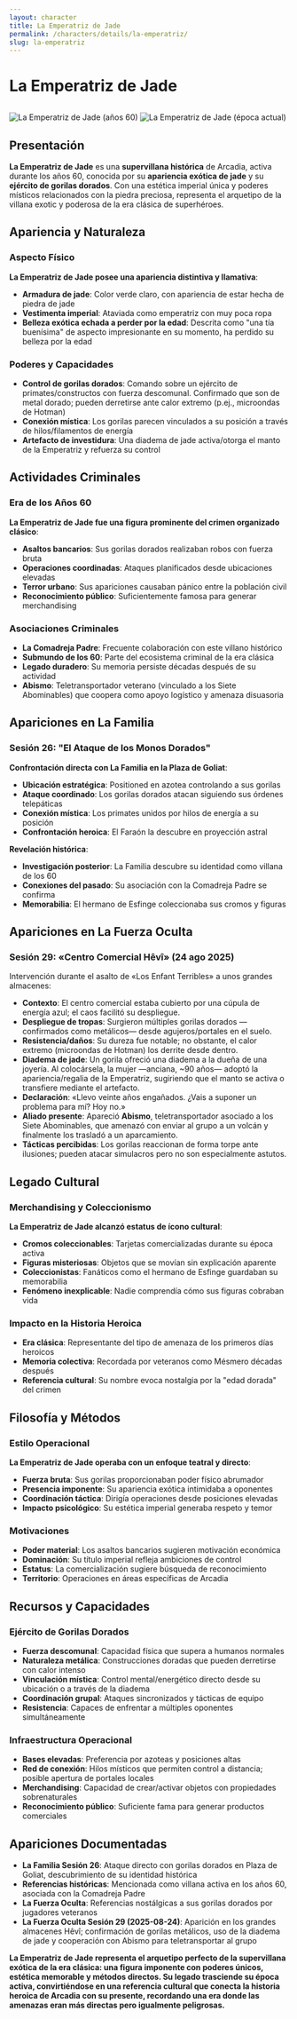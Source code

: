 ```yaml
---
layout: character
title: La Emperatriz de Jade
permalink: /characters/details/la-emperatriz/
slug: la-emperatriz
---
```


# La Emperatriz de Jade

<div class="character-photo">
  <img src="{{ site.baseurl }}/assets/img/characters/la-emperatriz.png" alt="La Emperatriz de Jade (años 60)" />
  <img src="{{ site.baseurl }}/assets/img/characters/la_emperatriz_de_jade_anciana.png" alt="La Emperatriz de Jade (época actual)" style="margin-top: 12px;" />
</div>

## Presentación
**La Emperatriz de Jade** es una **supervillana histórica** de Arcadia, activa durante los años 60, conocida por su **apariencia exótica de jade** y su **ejército de gorilas dorados**. Con una estética imperial única y poderes místicos relacionados con la piedra preciosa, representa el arquetipo de la villana exotic y poderosa de la era clásica de superhéroes.

## Apariencia y Naturaleza

### **Aspecto Físico**
**La Emperatriz de Jade posee una apariencia distintiva y llamativa**:
- **Armadura de jade**: Color verde claro, con apariencia de estar hecha de piedra de jade
- **Vestimenta imperial**: Ataviada como emperatriz con muy poca ropa
- **Belleza exótica echada a perder por la edad**: Descrita como "una tía buenísima" de aspecto impresionante en su momento, ha perdido su belleza por la edad

### **Poderes y Capacidades**
- **Control de gorilas dorados**: Comando sobre un ejército de primates/constructos con fuerza descomunal. Confirmado que son de metal dorado; pueden derretirse ante calor extremo (p.ej., microondas de Hotman)
- **Conexión mística**: Los gorilas parecen vinculados a su posición a través de hilos/filamentos de energía
- **Artefacto de investidura**: Una diadema de jade activa/otorga el manto de la Emperatriz y refuerza su control

## Actividades Criminales

### **Era de los Años 60**
**La Emperatriz de Jade fue una figura prominente del crimen organizado clásico**:
- **Asaltos bancarios**: Sus gorilas dorados realizaban robos con fuerza bruta
- **Operaciones coordinadas**: Ataques planificados desde ubicaciones elevadas
- **Terror urbano**: Sus apariciones causaban pánico entre la población civil
- **Reconocimiento público**: Suficientemente famosa para generar merchandising

### **Asociaciones Criminales**
- **La Comadreja Padre**: Frecuente colaboración con este villano histórico
- **Submundo de los 60**: Parte del ecosistema criminal de la era clásica
- **Legado duradero**: Su memoria persiste décadas después de su actividad
- **Abismo**: Teletransportador veterano (vinculado a los Siete Abominables) que coopera como apoyo logístico y amenaza disuasoria

## Apariciones en La Familia

### **Sesión 26: "El Ataque de los Monos Dorados"**
**Confrontación directa con La Familia en la Plaza de Goliat**:
- **Ubicación estratégica**: Positioned en azotea controlando a sus gorilas
- **Ataque coordinado**: Los gorilas dorados atacan siguiendo sus órdenes telepáticas
- **Conexión mística**: Los primates unidos por hilos de energía a su posición
- **Confrontación heroica**: El Faraón la descubre en proyección astral

**Revelación histórica**:
- **Investigación posterior**: La Familia descubre su identidad como villana de los 60
- **Conexiones del pasado**: Su asociación con la Comadreja Padre se confirma
- **Memorabilia**: El hermano de Esfinge coleccionaba sus cromos y figuras

## Apariciones en La Fuerza Oculta

### Sesión 29: «Centro Comercial Hêvî» (24 ago 2025)
Intervención durante el asalto de «Los Enfant Terribles» a unos grandes almacenes:
- **Contexto**: El centro comercial estaba cubierto por una cúpula de energía azul; el caos facilitó su despliegue.
- **Despliegue de tropas**: Surgieron múltiples gorilas dorados —confirmados como metálicos— desde agujeros/portales en el suelo.
- **Resistencia/daños**: Su dureza fue notable; no obstante, el calor extremo (microondas de Hotman) los derrite desde dentro.
- **Diadema de jade**: Un gorila ofreció una diadema a la dueña de una joyería. Al colocársela, la mujer —anciana, ~90 años— adoptó la apariencia/regalia de la Emperatriz, sugiriendo que el manto se activa o transfiere mediante el artefacto.
- **Declaración**: «Llevo veinte años engañados. ¿Vais a suponer un problema para mí? Hoy no.»
- **Aliado presente**: Apareció **Abismo**, teletransportador asociado a los Siete Abominables, que amenazó con enviar al grupo a un volcán y finalmente los trasladó a un aparcamiento.
- **Tácticas percibidas**: Los gorilas reaccionan de forma torpe ante ilusiones; pueden atacar simulacros pero no son especialmente astutos.

## Legado Cultural

### **Merchandising y Coleccionismo**
**La Emperatriz de Jade alcanzó estatus de ícono cultural**:
- **Cromos coleccionables**: Tarjetas comercializadas durante su época activa
- **Figuras misteriosas**: Objetos que se movían sin explicación aparente
- **Coleccionistas**: Fanáticos como el hermano de Esfinge guardaban su memorabilia
- **Fenómeno inexplicable**: Nadie comprendía cómo sus figuras cobraban vida

### **Impacto en la Historia Heroica**
- **Era clásica**: Representante del tipo de amenaza de los primeros días heroicos
- **Memoria colectiva**: Recordada por veteranos como Mésmero décadas después
- **Referencia cultural**: Su nombre evoca nostalgia por la "edad dorada" del crimen

## Filosofía y Métodos

### **Estilo Operacional**
**La Emperatriz de Jade operaba con un enfoque teatral y directo**:
- **Fuerza bruta**: Sus gorilas proporcionaban poder físico abrumador
- **Presencia imponente**: Su apariencia exótica intimidaba a oponentes
- **Coordinación táctica**: Dirigía operaciones desde posiciones elevadas
- **Impacto psicológico**: Su estética imperial generaba respeto y temor

### **Motivaciones**
- **Poder material**: Los asaltos bancarios sugieren motivación económica
- **Dominación**: Su título imperial refleja ambiciones de control
- **Estatus**: La comercialización sugiere búsqueda de reconocimiento
- **Territorio**: Operaciones en áreas específicas de Arcadia

## Recursos y Capacidades

### **Ejército de Gorilas Dorados**
- **Fuerza descomunal**: Capacidad física que supera a humanos normales
- **Naturaleza metálica**: Construcciones doradas que pueden derretirse con calor intenso
- **Vinculación mística**: Control mental/energético directo desde su ubicación o a través de la diadema
- **Coordinación grupal**: Ataques sincronizados y tácticas de equipo
- **Resistencia**: Capaces de enfrentar a múltiples oponentes simultáneamente

### **Infraestructura Operacional**
- **Bases elevadas**: Preferencia por azoteas y posiciones altas
- **Red de conexión**: Hilos místicos que permiten control a distancia; posible apertura de portales locales
- **Merchandising**: Capacidad de crear/activar objetos con propiedades sobrenaturales
- **Reconocimiento público**: Suficiente fama para generar productos comerciales

## Apariciones Documentadas
- **La Familia Sesión 26**: Ataque directo con gorilas dorados en Plaza de Goliat, descubrimiento de su identidad histórica
- **Referencias históricas**: Mencionada como villana activa en los años 60, asociada con la Comadreja Padre
- **La Fuerza Oculta**: Referencias nostálgicas a sus gorilas dorados por jugadores veteranos
- **La Fuerza Oculta Sesión 29 (2025-08-24)**: Aparición en los grandes almacenes Hêvî; confirmación de gorilas metálicos, uso de la diadema de jade y cooperación con Abismo para teletransportar al grupo

**La Emperatriz de Jade representa el arquetipo perfecto de la supervillana exótica de la era clásica: una figura imponente con poderes únicos, estética memorable y métodos directos. Su legado trasciende su época activa, convirtiéndose en una referencia cultural que conecta la historia heroica de Arcadia con su presente, recordando una era donde las amenazas eran más directas pero igualmente peligrosas.**